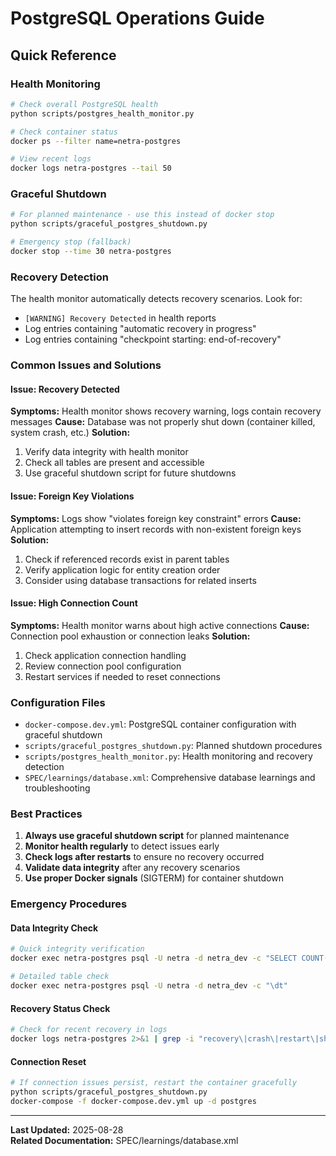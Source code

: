 # PostgreSQL Operations Guide

## Quick Reference

### Health Monitoring
```bash
# Check overall PostgreSQL health
python scripts/postgres_health_monitor.py

# Check container status
docker ps --filter name=netra-postgres

# View recent logs
docker logs netra-postgres --tail 50
```

### Graceful Shutdown
```bash
# For planned maintenance - use this instead of docker stop
python scripts/graceful_postgres_shutdown.py

# Emergency stop (fallback)
docker stop --time 30 netra-postgres
```

### Recovery Detection
The health monitor automatically detects recovery scenarios. Look for:
- `[WARNING] Recovery Detected` in health reports
- Log entries containing "automatic recovery in progress"
- Log entries containing "checkpoint starting: end-of-recovery"

### Common Issues and Solutions

#### Issue: Recovery Detected
**Symptoms:** Health monitor shows recovery warning, logs contain recovery messages
**Cause:** Database was not properly shut down (container killed, system crash, etc.)
**Solution:** 
1. Verify data integrity with health monitor
2. Check all tables are present and accessible
3. Use graceful shutdown script for future shutdowns

#### Issue: Foreign Key Violations
**Symptoms:** Logs show "violates foreign key constraint" errors
**Cause:** Application attempting to insert records with non-existent foreign keys
**Solution:** 
1. Check if referenced records exist in parent tables
2. Verify application logic for entity creation order
3. Consider using database transactions for related inserts

#### Issue: High Connection Count
**Symptoms:** Health monitor warns about high active connections
**Cause:** Connection pool exhaustion or connection leaks
**Solution:**
1. Check application connection handling
2. Review connection pool configuration
3. Restart services if needed to reset connections

### Configuration Files
- `docker-compose.dev.yml`: PostgreSQL container configuration with graceful shutdown
- `scripts/graceful_postgres_shutdown.py`: Planned shutdown procedures
- `scripts/postgres_health_monitor.py`: Health monitoring and recovery detection
- `SPEC/learnings/database.xml`: Comprehensive database learnings and troubleshooting

### Best Practices
1. **Always use graceful shutdown script** for planned maintenance
2. **Monitor health regularly** to detect issues early
3. **Check logs after restarts** to ensure no recovery occurred
4. **Validate data integrity** after any recovery scenarios
5. **Use proper Docker signals** (SIGTERM) for container shutdown

### Emergency Procedures

#### Data Integrity Check
```bash
# Quick integrity verification
docker exec netra-postgres psql -U netra -d netra_dev -c "SELECT COUNT(*) FROM pg_tables WHERE schemaname = 'public';"

# Detailed table check
docker exec netra-postgres psql -U netra -d netra_dev -c "\dt"
```

#### Recovery Status Check
```bash
# Check for recent recovery in logs
docker logs netra-postgres 2>&1 | grep -i "recovery\|crash\|restart\|shutdown"
```

#### Connection Reset
```bash
# If connection issues persist, restart the container gracefully
python scripts/graceful_postgres_shutdown.py
docker-compose -f docker-compose.dev.yml up -d postgres
```

---
**Last Updated:** 2025-08-28  
**Related Documentation:** SPEC/learnings/database.xml
